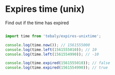 # Expires time (unix)

Find out if the time has expired

```js

import time from 'tebaly/expires-unixtime';

console.log(time.now()); // 1561555000
console.log(time.left(1561555010)); // 10
console.log(time.left(1561554990)); // -10

console.log(time.expired(1561555010)); // false
console.log(time.expired(1561554990)); // true

```

